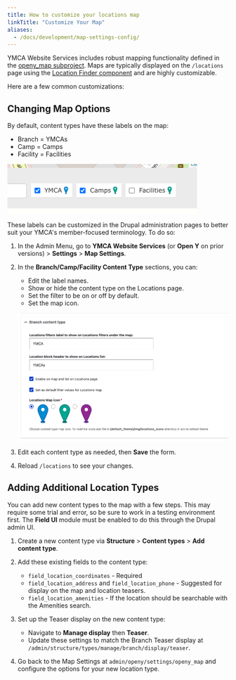 ```yaml
---
title: How to customize your locations map
linkTitle: "Customize Your Map"
aliases:
  - /docs/development/map-settings-config/
---
```


YMCA Website Services includes robust mapping functionality defined in the [openy_map subproject](https://github.com/open-y-subprojects/openy_map). Maps are typically displayed on the `/locations` page using the [Location Finder component](../../user-documentation/layout-builder/location-finder) and are highly customizable.

Here are a few common customizations:

## Changing Map Options

By default, content types have these labels on the map:

*   Branch = YMCAs
*   Camp = Camps
*   Facility = Facilities

![Screenshot showing map labels](map-labels.png)

These labels can be customized in the Drupal administration pages to better suit your YMCA's member-focused terminology. To do so:

1.  In the Admin Menu, go to **YMCA Website Services** (or **Open Y** on prior versions) > **Settings** > **Map Settings**.
2.  In the **Branch/Camp/Facility Content Type** sections, you can:

    *   Edit the label names.
    *   Show or hide the content type on the Locations page.
    *   Set the filter to be on or off by default.
    *   Set the map icon.

    ![Branch content type settings](branch-content-type-map-settings.png)
3.  Edit each content type as needed, then **Save** the form.
4.  Reload `/locations` to see your changes.

## Adding Additional Location Types

You can add new content types to the map with a few steps. This may require some trial and error, so be sure to work in a testing environment first. The **Field UI** module must be enabled to do this through the Drupal admin UI.

1.  Create a new content type via **Structure** > **Content types** > **Add content type**.
2.  Add these existing fields to the content type:

    *   `field_location_coordinates` - Required
    *   `field_location_address` and `field_location_phone` - Suggested for display on the map and location teasers.
    *   `field_location_amenities` - If the location should be searchable with the Amenities search.
3.  Set up the Teaser display on the new content type:

    *   Navigate to **Manage display** then **Teaser**.
    *   Update these settings to match the Branch Teaser display at `/admin/structure/types/manage/branch/display/teaser`.
4.  Go back to the Map Settings at `admin/openy/settings/openy_map` and configure the options for your new location type.

